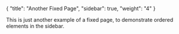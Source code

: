 {
    "title": "Another Fixed Page",
    "sidebar": true,
    "weight": "4"
}

This is just another example of a fixed page, to demonstrate ordered elements in the sidebar.
